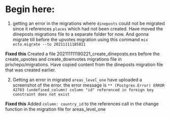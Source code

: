 # Begin here:

1. getting an error in the migrations where `dineposts` could not be migrated since it references `places` which had not been created. Have moved the dineposts migrations file to a separate folder for now.
And gonna migrate till before the upvotes migration using this command `mix ecto.migrate --to 20211111185811`

__Fixed this__ Created a file 202111111190221_create_dineposts.exs before the create_upvotes and create_downvotes migrations file in priv/repo/migrations. Have copied content from the dineposts migration file that was created earlier.

2. Getting an error in migrated `areas_level_one` have uploaded a screenshot of the error. the error message is  `** (Postgrex.Error) ERROR 42703 (undefined_column) column "id" referenced in foreign key constraint does not exist`

__Fixed this__ Added `column: country_id` to the references call in the change function in the migration file for areas_level_one